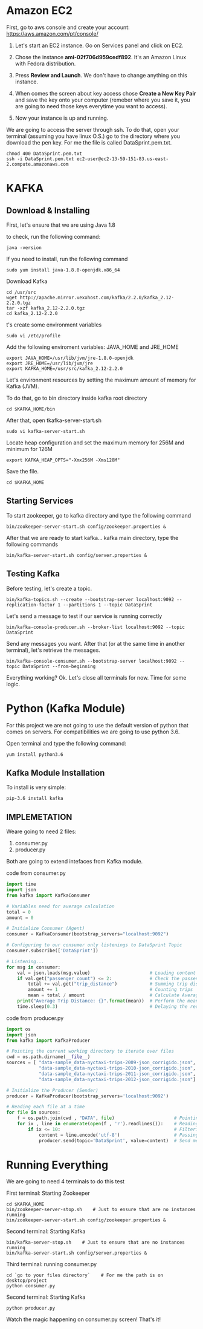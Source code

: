 #  Amazon EC2

First, go to aws console and create your account: https://aws.amazon.com/pt/console/

1. Let's start an EC2 instance. Go on Services panel and click on EC2.

2. Chose the instance **ami-02f706d959cedf892**. It's an Amazon Linux with Fedora distribution.

3. Press **Review and Launch**. We don't have to change anything on this instance.

4. When comes the screen about key access chose **Create a New Key Pair** and save the key onto your computer (remeber where you save it, you are going to need those keys everytime you want to access).

5. Now your instance is up and running.

   

We are going to access the server through ssh. To do that, open your terminal (assuming you have linux O.S.) go to the directory where you download the pen key. For me the file is called DataSprint.pem.txt.

```shell
chmod 400 DataSprint.pem.txt
ssh -i DataSprint.pem.txt ec2-user@ec2-13-59-151-83.us-east-2.compute.amazonaws.com
```



# KAFKA



## Download & Installing

First, let's ensure that we are using Java 1.8

to check, run the following command:

```shell
java -version
```

If you need to install, run the following command

```shell
sudo yum install java-1.8.0-openjdk.x86_64
```

Download Kafka

```shell
cd /usr/src
wget http://apache.mirror.vexxhost.com/kafka/2.2.0/kafka_2.12-2.2.0.tgz
tar -xzf kafka_2.12-2.2.0.tgz
cd kafka_2.12-2.2.0
```

t's create some environment variables

```shell
sudo vi /etc/profile
```

Add the following enviroment variables: JAVA_HOME and JRE_HOME 

```shell
export JAVA_HOME=/usr/lib/jvm/jre-1.8.0-openjdk
export JRE_HOME=/usr/lib/jvm/jre
export KAFKA_HOME=/usr/src/kafka_2.12-2.2.0
```

Let's environment resources by setting the maximum amount of memory for Kafka (JVM).

To do that, go to bin directory inside kafka root directory

```shell
cd $KAFKA_HOME/bin
```

After that, open tkafka-server-start.sh

```shell
sudo vi kafka-server-start.sh
```

Locate heap configuration and set the maximum  memory for 256M and minimum for 126M 

```shell
export KAFKA_HEAP_OPTS="-Xmx256M -Xms128M"
```

Save the file.

```shell
cd $KAFKA_HOME
```



## Starting Services

To start zookeeper, go to kafka directory and type the following command

```shell
bin/zookeeper-server-start.sh config/zookeeper.properties &
```

After that we are ready to start kafka…  kafka main directory, type the following commands

```shell
bin/kafka-server-start.sh config/server.properties &
```



## Testing Kafka

Before testing, let's create a topic. 

```shell
bin/kafka-topics.sh --create --bootstrap-server localhost:9092 --replication-factor 1 --partitions 1 --topic DataSprint
```



Let's send a message to test if our service is running correctly 

```shell
bin/kafka-console-producer.sh --broker-list localhost:9092 --topic DataSprint
```



Send any messages you want. After that (or at the same time in another terminal), let's retrieve the messages. 

```shell
bin/kafka-console-consumer.sh --bootstrap-server localhost:9092 --topic DataSprint --from-beginning
```

Everything working? Ok. Let's close all terminals for now. Time for some logic.



# Python (Kafka Module)

For this project we are not going to use the default version of python that comes on servers. For compatibilities we are going to use python 3.6.

Open terminal and type the following command:

```shell 
yum install python3.6
```



## Kafka Module Installation

To install is very simple:

```shell
pip-3.6 install kafka
```



## IMPLEMETATION

Weare going to need 2 files:

1. consumer.py 
2. producer.py

Both are going to extend intefaces from Kafka module.



code from consumer.py

```python
import time
import json
from kafka import KafkaConsumer

# Variables need for average calculation
total = 0
amount = 0

# Initialize Consumer (Agent)
consumer = KafkaConsumer(bootstrap_servers="localhost:9092")

# Configuring to our consumer only listenings to DataSprint Topic
consumer.subscribe(['DataSprint'])

# Listening...
for msg in consumer:
    val = json.loads(msg.value)                      # Loading content from streaming in a json format
    if val.get("passenger_count") <= 2:              # Check the passenger count (only calculate if there is no more the 2 people)
        total += val.get("trip_distance")            # Summing trip distances
        amount += 1                                  # Counting trips
        mean = total / amount                        # Calculate Average Distance
    print("Average Trip Distance: {}".format(mean))  # Perform the mean calc and print the result
    time.sleep(0.3)                                  # Delaying the requests is not required, i'm only doing it to reduce performance issues of my personal machine
```



 

code from producer.py

```python
import os
import json
from kafka import KafkaProducer

# Pointing the current working directory to iterate over files 
cwd = os.path.dirname(__file__)
sources = [ "data-sample_data-nyctaxi-trips-2009-json_corrigido.json",
            "data-sample_data-nyctaxi-trips-2010-json_corrigido.json",
            "data-sample_data-nyctaxi-trips-2011-json_corrigido.json",
            "data-sample_data-nyctaxi-trips-2012-json_corrigido.json"]

# Initialize the Producer (Sender)
producer = KafkaProducer(bootstrap_servers='localhost:9092')

# Reading each file at a time
for file in sources:
    f = os.path.join(cwd , "DATA", file)                      # Pointing to file path
    for ix , line in enumerate(open(f , 'r').readlines()):    # Reading lines (Simulating Requests) 
        if ix <= 10:                                          # Filtering only the first 10 lines (to see all, put >= 0)
            content = line.encode('utf-8')                    # Passing Byte format (Required by kafka)
            producer.send(topic='DataSprint', value=content)  # Send message
```



# Running Everything

We are going to need 4 terminals to do this test

First terminal: Starting Zookeeper

```shell 
cd $KAFKA_HOME
bin/zookeeper-server-stop.sh    # Just to ensure that are no instances running
bin/zookeeper-server-start.sh config/zookeeper.properties &
```



Second terminal: Starting Kafka

```shell 
bin/kafka-server-stop.sh    # Just to ensure that are no instances running
bin/kafka-server-start.sh config/server.properties &
```



Third terminal: running consumer.py

```shell 
cd `go to your files directory`    # For me the path is on desktop/project
python consumer.py
```



Second terminal: Starting Kafka

```shell 
python producer.py
```

Watch the magic happening on consumer.py screen! That's it!